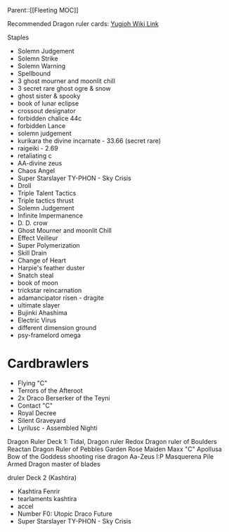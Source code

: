 Parent::[[Fleeting MOC]]

Recommended Dragon ruler cards: [Yugioh Wiki Link](https://yugioh.fandom.com/wiki/Dragon_Ruler)

Staples
- Solemn Judgement 
- Solemn Strike
- Solemn Warning
- Spellbound
- 3 ghost mourner and moonlit chill
- 3 secret rare ghost ogre & snow
- ghost sister & spooky
- book of lunar eclipse
- crossout designator
- forbidden chalice  44c
- forbidden Lance 
- solemn judgement
- kurikara the divine incarnate - 33.66 (secret rare)
- raigeiki - 2.69
- retaliating c
- AA-divine zeus
- Chaos Angel
- Super Starslayer TY-PHON - Sky Crisis
- Droll
- Triple Talent Tactics
- Triple tactics thrust
- Solemn Judgement
- Infinite Impermanence
- D. D. crow
- Ghost Mourner and moonlit Chill
- Effect Veilleur
- Super Polymerization
- Skill Drain
- Change of Heart
- Harpie's feather duster
- Snatch steal
- book of moon
- trickstar reincarnation
- adamancipator risen - dragite
- ultimate slayer
- Bujinki Ahashima
- Electric Virus
- different dimension ground
- psy-framelord omega



# Cardbrawlers
-  Flying "C"
- Terrors of the Afteroot
- 2x Draco Berserker of the Teyni
- Contact "C"
- Royal Decree
- Silent Graveyard
- Lyrilusc - Assembled Nighti

Dragon Ruler Deck 1:
Tidal, Dragon ruler
Redox Dragon ruler of Boulders
Reactan Dragon Ruler of Pebbles
Garden Rose Maiden
Maxx "C"
Apollusa Bow of the Goddess
shooting rise dragon
Aa-Zeus
I:P Masquerena
Pile Armed Dragon
master of blades



druler Deck 2 (Kashtira)
- Kashtira Fenrir
- tearlaments kashtira
- accel
- Number F0: Utopic Draco Future
- Super Starslayer TY-PHON - Sky Crisis

